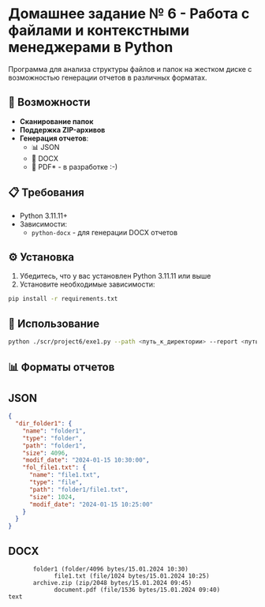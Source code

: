 # Домашнее задание № 6 - Работа с файлами и контекстными менеджерами в Python
Программа для анализа структуры файлов и папок на жестком диске с возможностью генерации отчетов в различных форматах.

## 🚀 Возможности

- **Cканирование папок**
- **Поддержка ZIP-архивов**
- **Генерация отчетов**:
  - 📊 JSON
  - 📝 DOCX
  - 📄 PDF* - в разработке :-)

## 📋 Требования

- Python 3.11.11+
- Зависимости:
  - `python-docx` - для генерации DOCX отчетов

## ⚙️ Установка

1. Убедитесь, что у вас установлен Python 3.11.11 или выше
2. Установите необходимые зависимости:

```bash
pip install -r requirements.txt
```

## 🎯 Использование

```bash
python ./scr/project6/exe1.py --path <путь_к_директории> --report <путь_к_отчету>
```

## 📊 Форматы отчетов

## JSON

```json
{
  "dir_folder1": {
    "name": "folder1",
    "type": "folder",
    "path": "folder1",
    "size": 4096,
    "modif_date": "2024-01-15 10:30:00",
    "fol_file1.txt": {
      "name": "file1.txt",
      "type": "file",
      "path": "folder1/file1.txt",
      "size": 1024,
      "modif_date": "2024-01-15 10:25:00"
    }
  }
}
```

## DOCX

```text
       folder1 (folder/4096 bytes/15.01.2024 10:30)
             file1.txt (file/1024 bytes/15.01.2024 10:25)
       archive.zip (zip/2048 bytes/15.01.2024 09:45)
             document.pdf (file/1536 bytes/15.01.2024 09:40)
text